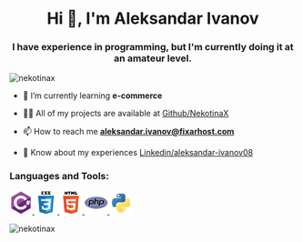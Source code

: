 <h1 align="center">Hi 👋, I'm Aleksandar Ivanov</h1>
<h3 align="center">I have experience in programming, but I'm currently doing it at an amateur level.</h3>

<p align="left"> <img src="https://komarev.com/ghpvc/?username=nekotinax&label=Profile%20views&color=0e75b6&style=flat" alt="nekotinax" /> </p>

- 🌱 I’m currently learning **e-commerce**

- 👨‍💻 All of my projects are available at [Github/NekotinaX](https://github.com/NekotinaX])

- 📫 How to reach me **aleksandar.ivanov@fixarhost.com**

- 📄 Know about my experiences [Linkedin/aleksandar-ivanov08](https://www.linkedin.com/in/aleksandar-ivanov08/)

<p align="left">
</p>

<h3 align="left">Languages and Tools:</h3> 
<p align="left"> <a href="https://www.w3schools.com/cs/" target="_blank" rel="noreferrer"> <img src="https://raw.githubusercontent.com/devicons/devicon/master/icons/csharp/csharp-original.svg" alt="csharp" width="40" height="40"/> </a> <a href="https://www.w3schools.com/css/" target="_blank" rel="noreferrer"> <img src="https://raw.githubusercontent.com/devicons/devicon/master/icons/css3/css3-original-wordmark.svg" alt="css3" width="40" height="40"/> </a> <a href="https://www.w3.org/html/" target="_blank" rel="noreferrer"> <img src="https://raw.githubusercontent.com/devicons/devicon/master/icons/html5/html5-original-wordmark.svg" alt="html5" width="40" height="40"/> </a> <a href="https://www.php.net" target="_blank" rel="noreferrer"> <img src="https://raw.githubusercontent.com/devicons/devicon/master/icons/php/php-original.svg" alt="php" width="40" height="40"/> </a> <a href="https://www.python.org" target="_blank" rel="noreferrer"> <img src="https://raw.githubusercontent.com/devicons/devicon/master/icons/python/python-original.svg" alt="python" width="40" height="40"/> </a> </p>

<p><img align="left" src="https://github-readme-stats.vercel.app/api/top-langs?username=nekotinax&show_icons=true&locale=en&layout=compact" alt="nekotinax" /></p>


